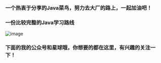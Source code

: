 ### 一个热衷于分享的Java菜鸟，努力去大厂的路上，一起加油吧！


### 一份比较完整的Java学习路线

![image](../assets/GitHubPage/Java学习路线.png)

### 下面的我的公众号和星球哦，你想要的都在这里，有兴趣的关注一下！

